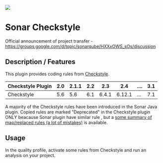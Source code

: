 [![][travis img]][travis]

Sonar Checkstyle
==========

Official announcement of project transfer - https://groups.google.com/d/topic/sonarqube/HXXxOWS_sOs/discussion

## Description / Features

This plugin provides coding rules from [Checkstyle](http://checkstyle.sourceforge.net/).

Checkstyle Plugin|2.0|2.1.1|2.2|2.3|2.4|....|3.1
-----------------|---|---|---|---|---|---|---
Checkstyle|5.6|5.6|6.1|6.4.1|6.12.1|...|7.1

A majority of the Checkstyle rules have been introduced in the Sonar Java plugin. Copied rules are marked "Deprecated" in the Checkstyle plugin ONLY beacause Sonar plugin have similar rule , but a [some summary of map/replaced rules (a lot of mistakes)](http://dist.sonarsource.com/reports/coverage/checkstyle.html) is available.

## Usage
In the quality profile, activate some rules from Checkstyle and run an analysis on your project.

[travis]:https://travis-ci.org/checkstyle/checkstyle-sonar/builds
[travis img]:https://secure.travis-ci.org/checkstyle/checkstyle-sonar.png
